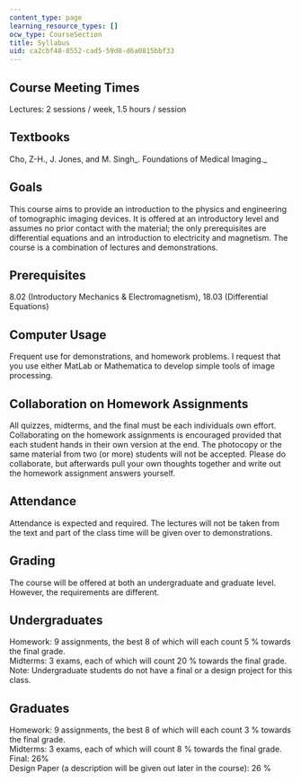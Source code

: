 ```yaml
---
content_type: page
learning_resource_types: []
ocw_type: CourseSection
title: Syllabus
uid: ca2cbf48-8552-cad5-59d8-d6a0815bbf33
---
```


Course Meeting Times
--------------------

Lectures: 2 sessions / week, 1.5 hours / session

Textbooks
---------

Cho, Z-H., J. Jones, and M. Singh_. Foundations of Medical Imaging._

Goals
-----

This course aims to provide an introduction to the physics and engineering of tomographic imaging devices. It is offered at an introductory level and assumes no prior contact with the material; the only prerequisites are differential equations and an introduction to electricity and magnetism. The course is a combination of lectures and demonstrations.

Prerequisites
-------------

8.02 (Introductory Mechanics & Electromagnetism), 18.03 (Differential Equations)

Computer Usage
--------------

Frequent use for demonstrations, and homework problems. I request that you use either MatLab or Mathematica to develop simple tools of image processing.

Collaboration on Homework Assignments
-------------------------------------

All quizzes, midterms, and the final must be each individuals own effort. Collaborating on the homework assignments is encouraged provided that each student hands in their own version at the end. The photocopy or the same material from two (or more) students will not be accepted. Please do collaborate, but afterwards pull your own thoughts together and write out the homework assignment answers yourself.

Attendance
----------

Attendance is expected and required. The lectures will not be taken from the text and part of the class time will be given over to demonstrations.

Grading
-------

The course will be offered at both an undergraduate and graduate level. However, the requirements are different.

Undergraduates
--------------

Homework: 9 assignments, the best 8 of which will each count 5 % towards the final grade.  
Midterms: 3 exams, each of which will count 20 % towards the final grade.  
Note: Undergraduate students do not have a final or a design project for this class.

Graduates
---------

Homework: 9 assignments, the best 8 of which will each count 3 % towards the final grade.  
Midterms: 3 exams, each of which will count 8 % towards the final grade.  
Final: 26%  
Design Paper (a description will be given out later in the course): 26 %